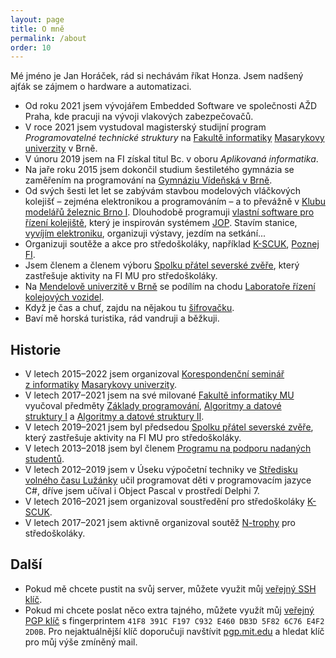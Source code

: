 ```yaml
---
layout: page
title: O mně
permalink: /about
order: 10
---
```


Mé jméno je Jan Horáček, rád si nechávám říkat Honza.
Jsem nadšený ajťák se zájmem o hardware a automatizaci.

 * Od roku 2021 jsem vývojářem Embedded Software ve společnosti AŽD Praha, kde
   pracuji na vývoji vlakových zabezpečovačů.
 * V roce 2021 jsem vystudoval magisterský studijní program
   *Programovatelné technické struktury* na [Fakultě
   informatiky](http://www.fi.muni.cz) [Masarykovy univerzity](http://www.muni.cz)
   v Brně.
 * V únoru 2019 jsem na FI získal titul Bc. v oboru *Aplikovaná informatika*.
 * Na jaře roku 2015 jsem dokončil studium šestiletého gymnázia se zaměřením
   na programování na [Gymnáziu Vídeňská v Brně](http://www.gvid.cz/).
 * Od svých šesti let let se zabývám stavbou modelových vláčkových kolejišť – zejména
   elektronikou a programováním – a to převážně v [Klubu modelářů železnic
   Brno I](https://kmz-brno.cz/).
   Dlouhodobě programuji [vlastní software pro řízení
   kolejiště](http://hjop.kmz-brno.cz/), který je inspirován systémem
   [JOP](https://cs.wikipedia.org/wiki/Jednotné_obslužné_pracoviště). Stavím
   stanice, [vyvíjím elektroniku](https://mtb.kmz-brno.cz/), organizuji výstavy,
   jezdím na setkání...
 * Organizuji soutěže a akce pro středoškoláky, například
   [K-SCUK](http://kscuk.fi.muni.cz/), [Poznej FI](http://poznej.fi.muni.cz/).
 * Jsem členem a členem výboru [Spolku přátel severské zvěře](https://zverinec.fi.muni.cz/),
   který zastřešuje aktivity na FI MU pro středoškoláky.
 * Na [Mendelově univerzitě v Brně](http://mendelu.cz/) se podílím na chodu
   [Laboratoře řízení kolejových vozidel](http://lrkv.pef.mendelu.cz).
 * Když je čas a chuť, zajdu na nějakou tu [šifrovačku](/puzzles).
 * Baví mě horská turistika, rád vandruji a běžkuji.

## Historie

 * V letech 2015–2022 jsem organizoval [Korespondenční seminář z informatiky](https://ksi.fi.muni.cz/)
   [Masarykovy univerzity](https://muni.cz).
 * V letech 2017–2021 jsem na své milované [Fakultě informatiky MU](http://www.fi.muni.cz/)
   vyučoval předměty [Základy programování](https://is.muni.cz/predmet/fi/podzim2018/IB111),
   [Algoritmy a datové struktury I](https://is.muni.cz/predmet/fi/jaro2019/IB002)
   a [Algoritmy a datové struktury II](https://is.muni.cz/predmet/fi/jaro2019/IV003).
 * V letech 2019–2021 jsem byl předsedou [Spolku přátel severské zvěře](https://zverinec.fi.muni.cz/),
   který zastřešuje aktivity na FI MU pro středoškoláky.
 * V letech 2013–2018 jsem byl členem
   [Programu na podporu nadaných studentů](http://www.jcmm.cz/projekt/ppns).
 * V letech 2012–2019 jsem v Úseku výpočetní techniky ve [Středisku volného času
   Lužánky](https://luzanky.cz/") učil programovat děti v programovacím
   jazyce C#, dříve jsem učíval i Object Pascal v prostředí Delphi 7.
 * V letech 2016–2021 jsem organizoval soustředění pro středoškoláky
   [K-SCUK](https://kscuk.fi.muni.cz/).
 * V letech 2017–2021 jsem aktivně organizoval soutěž [N-trophy](https://ntrophy.cz/)
   pro středoškoláky.

## Další

 * Pokud mě chcete pustit na svůj server, můžete využit můj [veřejný SSH
   klíč](assets/id_green-24-1.pub).
 * Pokud mi chcete poslat něco extra tajného, můžete využít můj [veřejný PGP
   klíč](assets/mail.pub) s fingerprintem `41F8 391C F197 C932 E460 DB3D 5F82
   6C76 E4F2 2D0B`. Pro nejaktuálnější klíč doporučuji navštívit
   [pgp.mit.edu](http://pgp.mit.edu/pks/lookup?search=jan.horacek%40seznam.cz&op=index)
   a hledat klíč pro můj výše zmíněný mail.
